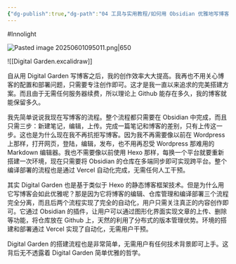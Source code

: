 ```yaml
---
{"dg-publish":true,"dg-path":"04 工具与实用教程/如何用 Obsidian 优雅地写博客？.md","permalink":"/04 工具与实用教程/如何用 Obsidian 优雅地写博客？/","created":"2025-06-17T11:12:20.000+08:00","updated":"2025-07-01T09:46:32.000+08:00"}
---
```


#Innolight

![Pasted image 20250601095011.png|650](/img/user/0.Asset/resource/Pasted%20image%2020250601095011.png)

![[Digital Garden.excalidraw]]

自从用 Digital Garden 写博客之后，我的创作效率大大提高。我再也不用关心博客的配置和部署问题，只需要专注创作即可。这才是我一直以来追求的完美搭建方案。而且由于无需任何服务器续费，所以理论上 Github 能存在多久，我的博客就能保留多久。

我先简单说说我现在写博客的流程。整个流程都只需要在 Obsidian 中完成，而且只需三步：新建笔记，编辑，上传。完成一篇笔记和博客的差别，只有上传这一步。这也是为什么现在我不再抗拒写博客。因为我不再需要像以前在 Wordpress 上那样，打开网页，登陆，编辑，发布，也不用再忍受 Wordpress 那难用的 Markdown 编辑器。我也不需要像以前使用 Hexo 那样，每换一个平台就要重新搭建一次环境，现在只需要将 Obsidian 的仓库在多端同步即可实现跨平台。整个编译部署的流程也是通过 Vercel 自动化完成，无需任何人工干预。

其实 Digital Garden 也是基于类似于 Hexo 的静态博客框架技术。但是为什么用它写博客会如此优雅呢？那是因为它将博客的编辑、仓库管理和编译部署三个流程完全分离，而且后两个流程实现了完全的自动化，用户只需关注真正的内容创作即可。它通过 Obsidian 的插件，让用户可以通过图形化界面实现文章的上传、删除等功能，将仓库放在 Github 上，天然的利用了分布式的版本管理优势。环境的搭建和部署通过 Vercel 实现了自动化，无需用户干预。

Digital Garden 的搭建流程也是非常简单，无需用户有任何技术背景即可上手。这背后无不透露着 Digital Garden 简单优雅的哲学。